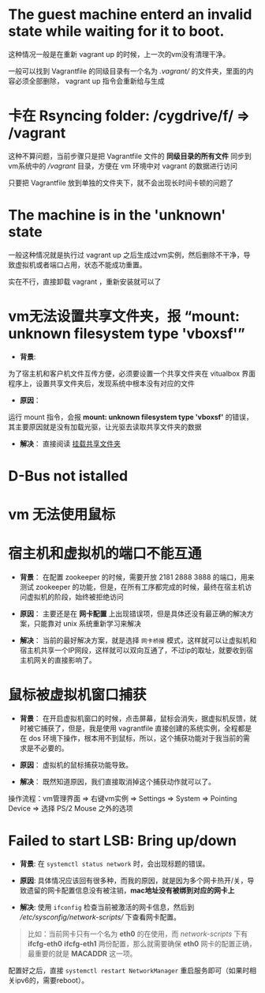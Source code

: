 # The guest machine enterd an invalid state while waiting for it to boot.

这种情况一般是在重新 vagrant up 的时候，上一次的vm没有清理干净。

一般可以找到 Vagrantfile 的同级目录有一个名为 *.vagrant/* 的文件夹，里面的内容必须全部删除， vagrant up 指令会重新给与生成

# 卡在 Rsyncing folder: /cygdrive/f/ => /vagrant

这种不算问题，当前步骤只是把 Vagrantfile 文件的 **同级目录的所有文件** 同步到 vm系统中的 */vagrant* 目录，方便在 vm 环境中对 vagrant 的数据进行访问

只要把 Vagrantfile 放到单独的文件夹下，就不会出现长时间卡顿的问题了

# The machine is in the 'unknown' state
一般这种情况就是执行过 vagrant up 之后生成过vm实例，然后删除不干净，导致虚拟机或者端口占用，状态不能成功重置。

实在不行，直接卸载 vagrant ，重新安装就可以了

# vm无法设置共享文件夹，报 “mount: unknown filesystem type 'vboxsf'”
- **背景**:

为了宿主机和客户机文件互传方便，必须要设置一个共享文件夹在 vitualbox 界面程序上，设置共享文件夹后，发现系统中根本没有对应的文件

- **原因**：

运行 mount 指令，会报 **mount: unknown filesystem type 'vboxsf'** 的错误，其主要原因就是没有加载光驱，让光驱去读取共享文件夹的数据


- **解决**：
直接阅读 [挂载共享文件夹](./挂载共享文件夹.md)

# D-Bus not istalled

# vm 无法使用鼠标

# 宿主机和虚拟机的端口不能互通
- **背景**：
在配置 zookeeper 的时候，需要开放 2181 2888 3888 的端口，用来测试 zookeeper 的功能，但是，在所有工序都完成的时候，最终在宿主机访问虚拟机的阶段，始终被拒绝访问

- **原因**：
主要还是在 **网卡配置** 上出现错误项，但是具体还没有最正确的解决方案，只能靠对 unix 系统重新学习来解决

- **解决**：
当前的最好解决方案，就是选择 `网卡桥接` 模式，这样就可以让虚拟机和宿主机共享一个IP网段，这样就可以双向互通了，不过ip的取址，就要收到宿主机网关的直接影响了。

# 鼠标被虚拟机窗口捕获
- **背景**：
在开启虚拟机窗口的时候，点击屏幕，鼠标会消失，据虚拟机反馈，就时被它捕获了，但是，我是使用 vagrantfile 直接创建的系统实例，全程都是在 dos 环境下操作，根本用不到鼠标，所以，这个捕获功能对于我当前的需求是不必要的。
- **原因**：
虚拟机的鼠标捕获功能导致。

- **解决**：
既然知道原因，我们直接取消掉这个捕获动作就可以了。

操作流程：vm管理界面 => 右键vm实例 => Settings => System => Pointing Device => 选择 PS/2 Mouse 之外的选项

# Failed to start LSB: Bring up/down
- **背景**:
在 `systemctl status network` 时，会出现标题的错误。

- **原因**:
具体情况应该回有很多种，而我的原因，就是因为多个网卡热开/关，导致遗留的网卡配置信息没有被注销，**mac地址没有被绑到对应的网卡上**

- **解决**:
使用 `ifconfig` 检查当前被激活的网卡信息，然后到 */etc/sysconfig/network-scripts/* 下查看网卡配置。

> 比如：当前网卡只有一个名为 **eth0** 的在使用，而 *network-scripts* 下有 **ifcfg-eth0** **ifcfg-eth1** 两份配置，那么就需要确保 **eth0**
网卡的配置正确，最重要的就是 **MACADDR** 这一项。

配置好之后，直接 `systemctl restart NetworkManager` 重启服务即可（如果时相关ipv6的，需要reboot）。

